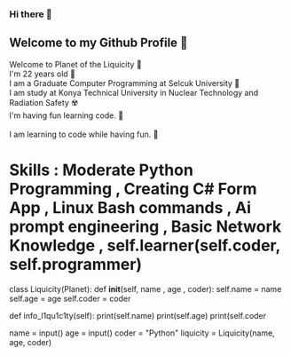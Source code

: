 ### Hi there 👋

<!--
**melihcan1376/melihcan1376** is a ✨ _special_ ✨ repository because its `README.md` (this file) appears on your GitHub profile.

Here are some ideas to get you started:

- 🔭 I’m currently working on ...
- 🌱 I’m currently learning ...
- 👯 I’m looking to collaborate on ...
- 🤔 I’m looking for help with ...
- 💬 Ask me about ...
- 📫 How to reach me: ...
- 😄 Pronouns: ...
- ⚡ Fun fact: ...
-->
## Welcome to my Github Profile 📀
Welcome to Planet of the Liquicity 💎<br/>
I'm 22 years old 🎂<br/>
I am a Graduate Computer Programming at Selcuk University 🏫<br/>
I am study at Konya Technical University in Nuclear Technology and Radiation Safety ☢️<br/>
I'm having fun learning code.  🎡 <br/>          
I am learning to code while having fun. 🎠 <br/>

# Skills : Moderate Python Programming , Creating C# Form App , Linux Bash commands , Ai prompt engineering , Basic Network Knowledge , self.learner(self.coder, self.programmer)<br/>

class Liquicity(Planet):
    def __init__(self, name , age , coder):
        self.name = name
        self.age  = age
        self.coder = coder

   def info_l1qu1c1ty(self):
       print(self.name)
       print(self.age)
       print(self.coder

name = input()
age = input()
coder = "Python"
liquicity = Liquicity(name, age, coder)
